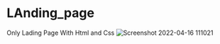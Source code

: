 # LAnding_page
Only Lading Page With Html and Css
![Screenshot 2022-04-16 111021](https://user-images.githubusercontent.com/100305608/163663242-6139fccf-e8b8-4881-a42a-0e28cf13e94d.png)
